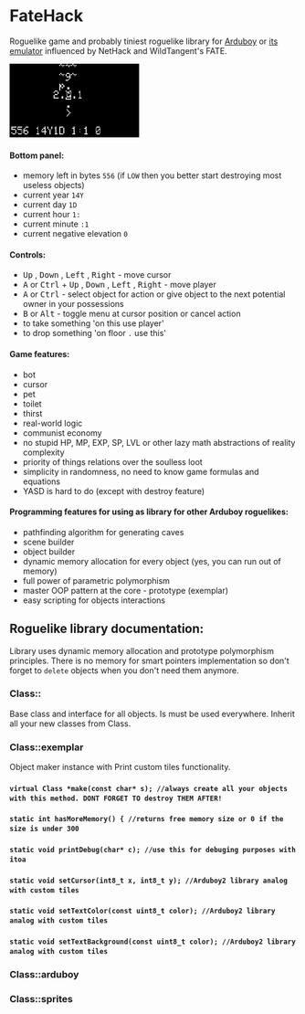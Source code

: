 # FateHack
<!--## Warning! This version uses “remove USB stack” technique. When you upload a new game, you need to hold down the DOWN button while ARDUBOY is starting up.->
<!--### <a href="https://felipemanga.github.io/ProjectABE/?url=https://raw.githubusercontent.com/Molochnikov/FateHack/main/FateHack.ino.leonardo.hex&skin=BareFit">Play it in your browser using ProjectABE!</a>-->

Roguelike game and probably tiniest roguelike library for [Arduboy](https://arduboy.com/) or [its emulator](https://github.com/felipemanga/ProjectABE/releases/latest) influenced by NetHack and WildTangent's FATE.

![screen](/screen.png)

#### Bottom panel:
* memory left in bytes `556` (if `LOW` then you better start destroying most useless objects)
* current year `14Y`
* current day `1D`
* current hour `1:`
* current minute `:1`
* current negative elevation `0`

#### Controls:
* <kbd>Up</kbd> , <kbd>Down</kbd> , <kbd>Left</kbd> , <kbd>Right</kbd> - move cursor
* <kbd>A</kbd> or <kbd>Ctrl</kbd> + <kbd>Up</kbd> , <kbd>Down</kbd> , <kbd>Left</kbd> , <kbd>Right</kbd> - move player
* <kbd>A</kbd> or <kbd>Ctrl</kbd> - select object for action or give object to the next potential owner in your possessions
* <kbd>B</kbd> or <kbd>Alt</kbd> - toggle menu at cursor position or cancel action
* to take something 'on this use player'
* to drop something 'on floor `.` use this'

#### Game features:
* bot
* cursor
* pet
* toilet
* thirst
* real-world logic
* communist economy
* no stupid HP, MP, EXP, SP, LVL or other lazy math abstractions of reality complexity
* priority of things relations over the soulless loot
* simplicity in randomness, no need to know game formulas and equations
* YASD is hard to do (except with destroy feature)

#### Programming features for using as library for other Arduboy roguelikes:
* pathfinding algorithm for generating caves
* scene builder
* object builder
* dynamic memory allocation for every object (yes, you can run out of memory)
* full power of parametric polymorphism
* master OOP pattern at the core - prototype (exemplar)
* easy scripting for objects interactions

## Roguelike library documentation:

Library uses dynamic memory allocation and prototype polymorphism principles. There is no memory for smart pointers implementation so don't forget to `delete` objects when you don't need them anymore.
### Class::
Base class and interface for all objects. Is must be used everywhere. Inherit all your new classes from Class.
### Class::exemplar
Object maker instance with Print custom tiles functionality.
#### `virtual Class *make(const char* s); //always create all your objects with this method. DONT FORGET TO destroy THEM AFTER!`
#### `static int hasMoreMemory() { //returns free memory size or 0 if the size is under 300`
#### `static void printDebug(char* c); //use this for debuging purposes with itoa`
#### `static void setCursor(int8_t x, int8_t y); //Arduboy2 library analog with custom tiles`
#### `static void setTextColor(const uint8_t color); //Arduboy2 library analog with custom tiles`
#### `static void setTextBackground(const uint8_t color); //Arduboy2 library analog with custom tiles`
### Class::arduboy
### Class::sprites
